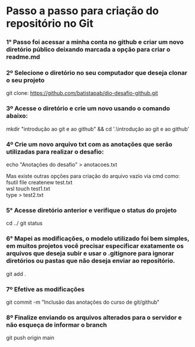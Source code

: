 # Passo a passo para criação do repositório no Git

### 1° Passo foi acessar a minha conta no github e criar um novo diretório público deixando marcada a opção para criar o readme.md

### 2º Selecione o diretório no seu computador que deseja clonar o seu projeto
git clone: https://github.com/batistapab/dio-desafio-github.git

### 3º Acesse o diretório e crie um novo usando o comando abaixo:
mkdir "introdução ao git e ao github" && cd '.\introdução ao git e ao github\'

### 4º Crie um novo arquivo txt com as anotações que serão utilizadas para realizar o desafio:
echo "Anotações do desafio" > anotacoes.txt

Mas existe outras opções para criação do arquivo vazio via cmd como:<br>
 fsutil file createnew test.txt<br>
 wsl touch test1.txt<br>
 type > test2.txt<br>
 
 ### 5° Acesse diretório anterior e verifique o status do projeto
 cd ../
 git status 
 
 ### 6° Mapei as modificações, o modelo utilizado foi bem simples, em muitos projetos você precisar especificar exatamente os arquivos que deseja subir e usar o .gitignore para ignorar diretórios ou pastas que não deseja enviar ao repositório.
 
  git add .
  
 ### 7º Efetive as modificações 
 
 git commit -m "Inclusão das anotações do curso de git/github"
 
 ### 8º Finalize enviando os arquivos alterados para o servidor e  não esqueça de informar o branch
 git push origin main

